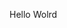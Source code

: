 Hello Wolrd












































































































































































































































































































































































































































































































































































































































































































































































































































































































































































































































































































































































































































































































































































































































































































































































































































































































































































































































































































































































































































































































































































































































































